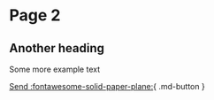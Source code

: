 # Page 2

## Another heading

Some more example text

[Send :fontawesome-solid-paper-plane:](#){ .md-button }
